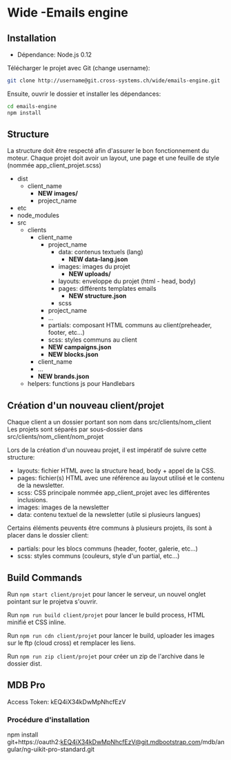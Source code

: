 # Wide -Emails engine

## Installation

- Dépendance: Node.js 0.12

Télécharger le projet avec Git (change username):

```bash
git clone http://username@git.cross-systems.ch/wide/emails-engine.git
```

Ensuite, ouvrir le dossier et installer les dépendances:

```bash
cd emails-engine
npm install
```


## Structure

La structure doit être respecté afin d'assurer le bon fonctionnement du moteur.
Chaque projet doit avoir un layout, une page et une feuille de style (nommée app_client_projet.scss)

- dist
  + client_name
    * **NEW images/**
    * project_name
- etc
- node_modules
- src
  - clients
    * client_name
      - project_name
        + data: contenus textuels (lang)
          * **NEW data-lang.json**
        + images: images du projet
          * **NEW uploads/**
        + layouts: enveloppe du projet (html - head, body)
        + pages: différents templates emails
          * **NEW structure.json**
        + scss
      - project_name
      - ...
      - partials: composant HTML communs au client(preheader, footer, etc...)
      - scss: styles communs au client
      - **NEW campaigns.json**
      - **NEW blocks.json**
    * client_name
    * ...
    * **NEW brands.json**
  - helpers: functions js pour Handlebars


## Création d'un nouveau client/projet

Chaque client a un dossier portant son nom dans src/clients/nom_client <br>
Les projets sont séparés par sous-dossier dans src/clients/nom_client/nom_projet

Lors de la création d'un nouveau projet, il est impératif de suivre cette structure:<br>
- layouts: fichier HTML avec la structure head, body + appel de la CSS.
- pages: fichier(s) HTML avec une référence au layout utilisé et le contenu de la newsletter.
- scss: CSS principale nommée app_client_projet avec les différentes inclusions.
- images: images de la newsletter
- data: contenu textuel de la newsletter (utile si plusieurs langues)

Certains éléments peuvents être communs à plusieurs projets, ils sont à placer dans le dossier client:
- partials: pour les blocs communs (header, footer, galerie, etc...)
- scss: styles communs (couleurs, style d'un partial, etc...)


## Build Commands

Run `npm start client/projet` pour lancer le serveur, un nouvel onglet pointant sur le projetva s'ouvrir.

Run `npm run build client/projet` pour lancer le build process, HTML minifié et CSS inline.

Run `npm run cdn client/projet` pour lancer le build, uploader les images sur le ftp (cloud cross) et remplacer les liens. 

Run `npm run zip client/projet` pour créer un zip de l'archive dans le dossier dist.

## MDB Pro

Access Token: kEQ4iX34kDwMpNhcfEzV

### Procédure d'installation

npm install git+https://oauth2:kEQ4iX34kDwMpNhcfEzV@git.mdbootstrap.com/mdb/angular/ng-uikit-pro-standard.git